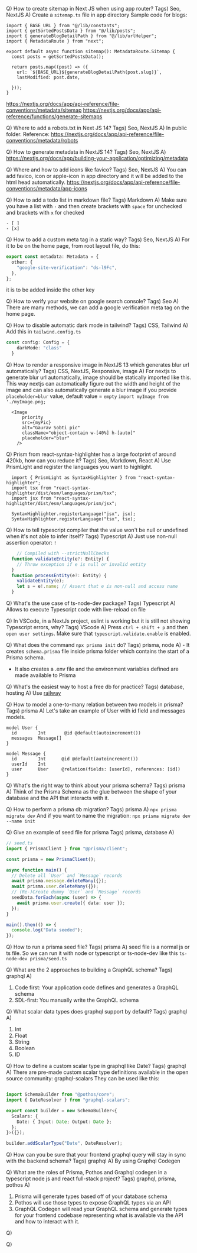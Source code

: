 Q) How to create sitemap in Next JS when using app router?
Tags) Seo, NextJS
A) Create a `sitemap.ts` file in app directory
Sample code for blogs:
```tsx
import { BASE_URL } from "@/lib/constants";
import { getSortedPostsData } from "@/lib/posts";
import { generateBlogDetailPath } from "@/lib/urlHelper";
import { MetadataRoute } from "next";

export default async function sitemap(): MetadataRoute.Sitemap {
  const posts = getSortedPostsData();

  return posts.map((post) => ({
    url: `${BASE_URL}${generateBlogDetailPath(post.slug)}`,
    lastModified: post.date,
    
  }));
}

```
https://nextjs.org/docs/app/api-reference/file-conventions/metadata/sitemap
https://nextjs.org/docs/app/api-reference/functions/generate-sitemaps

Q) Where to add a robots.txt in Next JS 14?
Tags) Seo, NextJS
A) In public folder. Reference: https://nextjs.org/docs/app/api-reference/file-conventions/metadata/robots

Q) How to generate metadata in NextJS 14?
Tags) Seo, NextJS
A) https://nextjs.org/docs/app/building-your-application/optimizing/metadata

Q) Where and how to add icons like favico?
Tags) Seo, NextJS
A) You can add favico, icon or apple-icon in app directory and it will be added to the html head automatically.
https://nextjs.org/docs/app/api-reference/file-conventions/metadata/app-icons

Q) How to add a todo list in markdown file?
Tags) Markdown
A) Make sure you have a list with `-` and then create brackets with `space` for unchecked and brackets with `x` for checked
```
- [ ]
- [x]
```

Q) How to add a custom meta tag in a static way?
Tags) Seo, NextJS
A) For it to be on the home page, from root layout file, do this:
```typescript
export const metadata: Metadata = {
  other: {
    "google-site-verification": "ds-l9Fc",
  },
};
```
it is to be added inside the other key

Q) How to verify your website on google search console?
Tags) Seo
A) There are many methods, we can add a google verification meta tag on the home page.

Q) How to disable automatic dark mode in tailwind?
Tags) CSS, Tailwind
A) Add this in `tailwind.config.ts`
  ```typescript
  const config: Config = {
      darkMode: "class"
    }
  ```
Q) How to render a responsive image in NextJS 13 which generates blur url automatically?
Tags) CSS, NextJS, Responsive, image
A) For nextjs to generate blur url automatically, image should be statically imported like this. This way nextjs can automatically figure out the width and height of the image and can also automatically generate a blur image if you provide `placeholder=blur` value, default value = `empty`
`import myImage from './myImage.png;`
```tsx
  <Image
      priority
      src={myPic}
      alt="Gaurav Sobti pic"
      className="object-contain w-[40%] h-[auto]"
      placeholder="blur"
    />
```

Q) Prism from react-syntax-highlighter has a large footprint of around 420kb, how can you reduce it?
Tags) Seo, Markdown, React
A) Use PrismLight and register the languages you want to highlight.
```tsx
  import { PrismLight as SyntaxHighlighter } from "react-syntax-highlighter";
  import tsx from "react-syntax-highlighter/dist/esm/languages/prism/tsx";
  import jsx from "react-syntax-highlighter/dist/esm/languages/prism/jsx";

  SyntaxHighlighter.registerLanguage("jsx", jsx);
  SyntaxHighlighter.registerLanguage("tsx", tsx);
```

Q) How to tell typescript compiler that the value won't be null or undefined when it's not able to infer itself?
Tags) Typescript
A) Just use non-null assertion operator: `!`
```typescript
    // Compiled with --strictNullChecks
  function validateEntity(e?: Entity) {
    // Throw exception if e is null or invalid entity
  }
  function processEntity(e?: Entity) {
    validateEntity(e);
    let s = e!.name; // Assert that e is non-null and access name
  }
```
Q) What's the use case of ts-node-dev package?
Tags) Typescript
A) Allows to execute Typescript code with live-reload on file

Q) In VSCode, in a NextJs project, eslint is working but it is still not showing Typescript errors, why?
Tags) VScode
A) Press `ctrl + shift + p` and then `open user settings`. Make sure that `typescript.validate.enable` is enabled.

Q) What does the command `npx prisma init` do?
Tags) prisma, node
A) - It creates `schema.prisma` file inside prisma folder which contains the start of a Prisma schema.
- It also creates a .env file and the environment variables defined are made available to Prisma

Q) What's the easiest way to host a free db for practice?
Tags) database, hosting
A) Use [railway]([railway](https://railway.app/))

Q) How to model a one-to-many relation between two models in prisma?
Tags) prisma
A) Let's take an example of User with id field and messages models.

```prisma
model User {
  id        Int       @id @default(autoincrement())
  messages  Message[]
}

model Message {
  id        Int      @id @default(autoincrement())
  userId    Int
  user      User     @relation(fields: [userId], references: [id])
}

```

Q) What's the right way to think about your prisma schema?
Tags) prisma
A) Think of the Prisma Schema as the glue between the shape of your database and the API that interacts with it.

Q) How to perform a prisma db migration?
Tags) prisma
A) `npx prisma migrate dev`
  And if you want to name the migration: 
  `npx prisma migrate dev --name init`

Q) Give an example of seed file for prisma
Tags) prisma, database
A) 
```typescript
// seed.ts
import { PrismaClient } from "@prisma/client";

const prisma = new PrismaClient();

async function main() {
  // Delete all `User` and `Message` records
  await prisma.message.deleteMany({});
  await prisma.user.deleteMany({});
  // (Re-)Create dummy `User` and `Message` records
  seedData.forEach(async (user) => {
    await prisma.user.create({ data: user });
  });
}

main().then(() => {
  console.log("Data seeded");
});

```

Q) How to run a prisma seed file?
Tags) prisma
A) seed file is a normal js or ts file. So we can run it with node or typescript or ts-node-dev like this
`ts-node-dev prisma/seed.ts`

Q) What are the 2 approaches to building a GraphQL schema?
Tags) graphql
A) 
1. Code first: Your application code defines and generates a GraphQL schema
2. SDL-first: You manually write the GraphQL schema

Q) What scalar data types does graphql support by default?
Tags) graphql
A) 
1. Int
2. Float
3. String
4. Boolean
5. ID

Q) How to define a custom scalar type in graphql like Date?
Tags) graphql 
A) There are pre-made custom scalar type definitions available in the open source community: graphql-scalars
They can be used like this:
```typescript

import SchemaBuilder from "@pothos/core";
import { DateResolver } from "graphql-scalars";

export const builder = new SchemaBuilder<{
  Scalars: {
    Date: { Input: Date; Output: Date };
  };
}>({});

builder.addScalarType("Date", DateResolver);

```

Q) How can you be sure that your frontend graphql query will stay in sync with the backend schema? 
Tags) graphql
A) By using Graphql Codegen

Q) What are the roles of Prisma, Pothos and Graphql codegen in a typescript node js and react full-stack project?
Tags) graphql, prisma, pothos
A) 
1. Prisma will generate types based off of your database schema
2. Pothos will use those types to expose GraphQL types via an API
3. GraphQL Codegen will read your GraphQL schema and generate types for your frontend codebase representing what is available via the API and how to interact with it.

Q)

Q)
